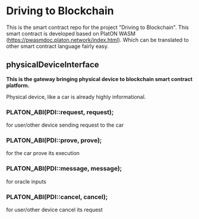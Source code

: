 # Driving to Blockchain
This is the smart contract repo for the project "Driving to Blockchain". This smart contract is developed based on PlatON WASM (https://pwasmdoc.platon.network/index.html). Which can be translated to other smart contract language fairly easy.

## physicalDeviceInterface

**This is the gateway bringing physical device to blockchain smart contract platform.**

Physical device, like a car is already highly informational. 

### PLATON_ABI(PDI::request, request);
for user/other device sending request to the car

### PLATON_ABI(PDI::prove, prove);
for the car prove its execution

### PLATON_ABI(PDI::message, message);
for oracle inputs

### PLATON_ABI(PDI::cancel, cancel);
for user/other device cancel its request